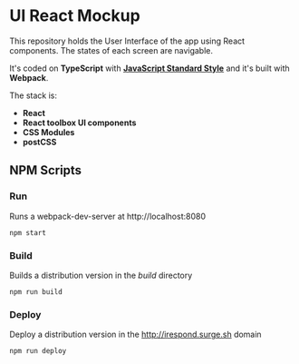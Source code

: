 UI React Mockup
===============

This repository holds the User Interface of the app using React components. The states of each screen are navigable.

It's coded on **TypeScript** with **[JavaScript Standard Style](https://standardjs.com/)** and it's built with **Webpack**. 

The stack is:
  - **React**
  - **React toolbox UI components**
  - **CSS Modules**
  - **postCSS**

## NPM Scripts

### Run

Runs a webpack-dev-server at http://localhost:8080

    npm start

### Build

Builds a distribution version in the *build* directory

    npm run build

### Deploy

Deploy a distribution version in the http://irespond.surge.sh domain

    npm run deploy
